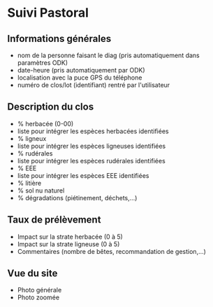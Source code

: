 # Suivi Pastoral

## Informations générales
- nom de la personne faisant le diag (pris automatiquement dans paramètres ODK)
- date-heure (pris automatiquement par ODK)
- localisation avec la puce GPS du téléphone
- numéro de clos/lot (identifiant) rentré par l'utilisateur

## Description du clos
* % herbacée (0-00)
* liste pour intégrer les espèces herbacées identifiées
* % ligneux
* liste pour intégrer les espèces ligneuses identifiées
* % rudérales
* liste pour intégrer les espèces rudérales identifiées
* % EEE
* liste pour intégrer les espèces EEE identifiées
* % litière
* % sol nu naturel
* % dégradations (piétinement, déchets,...)

## Taux de prélèvement
* Impact sur la strate herbacée (0 à 5)
* Impact sur la strate ligneuse (0 à 5)
* Commentaires (nombre de bêtes, recommandation de gestion,...)

## Vue du site
* Photo générale
* Photo zoomée